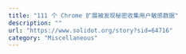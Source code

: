 ```yaml
---
title: "111 个 Chrome 扩展被发现秘密收集用户敏感数据"
description: ""
url: "https://www.solidot.org/story?sid=64716"
category: "Miscellaneous"
---
```

